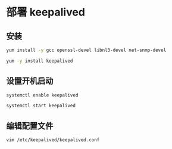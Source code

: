 # 部署 keepalived

## 安装

```bash
yum install -y gcc openssl-devel libnl3-devel net-snmp-devel

yum -y install keepalived
```

## 设置开机启动

```bash
systemctl enable keepalived

systemctl start keepalived
```

## 编辑配置文件

```bash
vim /etc/keepalived/keepalived.conf
```
